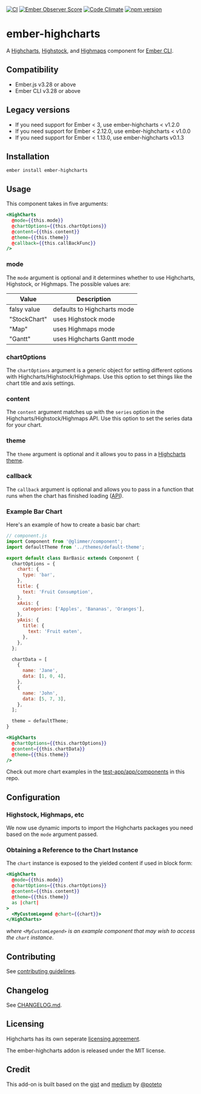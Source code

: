 [![CI](https://github.com/ahmadsoe/ember-highcharts/actions/workflows/ci.yml/badge.svg)](https://github.com/ahmadsoe/ember-highcharts/actions/workflows/ci.yml)
[![Ember Observer Score](http://emberobserver.com/badges/ember-highcharts.svg)](http://emberobserver.com/addons/ember-highcharts)
[![Code Climate](https://codeclimate.com/github/ahmadsoe/ember-highcharts/badges/gpa.svg)](https://codeclimate.com/github/ahmadsoe/ember-highcharts)
[![npm version](https://badge.fury.io/js/ember-highcharts.svg)](https://badge.fury.io/js/ember-highcharts)

# ember-highcharts

A [Highcharts](http://www.highcharts.com/products/highcharts), [Highstock](http://www.highcharts.com/products/highstock),
and [Highmaps](http://www.highcharts.com/products/highmaps) component for [Ember CLI](http://www.ember-cli.com/).

## Compatibility

- Ember.js v3.28 or above
- Ember CLI v3.28 or above

## Legacy versions

- If you need support for Ember < 3, use ember-highcharts < v1.2.0
- If you need support for Ember < 2.12.0, use ember-highcharts < v1.0.0
- If you need support for Ember < 1.13.0, use ember-highcharts v0.1.3

## Installation

```
ember install ember-highcharts
```

## Usage

This component takes in five arguments:

```handlebars
<HighCharts
  @mode={{this.mode}}
  @chartOptions={{this.chartOptions}}
  @content={{this.content}}
  @theme={{this.theme}}
  @callback={{this.callBackFunc}}
/>
```

### mode

The `mode` argument is optional and it determines whether to use Highcharts, Highstock, or Highmaps.
The possible values are:

| Value        | Description                 |
| ------------ | --------------------------- |
| falsy value  | defaults to Highcharts mode |
| "StockChart" | uses Highstock mode         |
| "Map"        | uses Highmaps mode          |
| "Gantt"      | uses Highcharts Gantt mode  |

### chartOptions

The `chartOptions` argument is a generic object for setting different options with Highcharts/Highstock/Highmaps.
Use this option to set things like the chart title and axis settings.

### content

The `content` argument matches up with the `series` option in the Highcharts/Highstock/Highmaps API.
Use this option to set the series data for your chart.

### theme

The `theme` argument is optional and it allows you to pass in a
[Highcharts theme](http://www.highcharts.com/docs/chart-design-and-style/themes).

### callback

The `callback` argument is optional and allows you to pass in a function that runs when the chart has finished loading ([API](https://api.highcharts.com/class-reference/Highcharts.Chart#Chart)).

### Example Bar Chart

Here's an example of how to create a basic bar chart:

```js
// component.js
import Component from '@glimmer/component';
import defaultTheme from '../themes/default-theme';

export default class BarBasic extends Component {
  chartOptions = {
    chart: {
      type: 'bar',
    },
    title: {
      text: 'Fruit Consumption',
    },
    xAxis: {
      categories: ['Apples', 'Bananas', 'Oranges'],
    },
    yAxis: {
      title: {
        text: 'Fruit eaten',
      },
    },
  };

  chartData = [
    {
      name: 'Jane',
      data: [1, 0, 4],
    },
    {
      name: 'John',
      data: [5, 7, 3],
    },
  ];

  theme = defaultTheme;
}
```

```handlebars
<HighCharts
  @chartOptions={{this.chartOptions}}
  @content={{this.chartData}}
  @theme={{this.theme}}
/>
```

Check out more chart examples in the [test-app/app/components](test-app/app/components) in this repo.

## Configuration

### Highstock, Highmaps, etc

We now use dynamic imports to import the Highcharts packages you need based on the `mode` argument passed.

### Obtaining a Reference to the Chart Instance

The `chart` instance is exposed to the yielded content if used in block form:

```handlebars
<HighCharts
  @mode={{this.mode}}
  @chartOptions={{this.chartOptions}}
  @content={{this.content}}
  @theme={{this.theme}}
  as |chart|
>
  <MyCustomLegend @chart={{chart}}>
</HighCharts>
```

_where `<MyCustomLegend>` is an example component that may wish to access the `chart` instance_.

## Contributing

See [contributing guidelines](CONTRIBUTING.md).

## Changelog

See [CHANGELOG.md](CHANGELOG.md).

## Licensing

Highcharts has its own seperate [licensing agreement](https://shop.highsoft.com/highcharts).

The ember-highcharts addon is released under the MIT license.

## Credit

This add-on is built based on the [gist](https://gist.github.com/poteto/cd2bb47e77bf87c94d33) and
[medium](https://medium.com/delightful-ui-for-ember-apps/using-highcharts-js-in-an-ember-app-18a65d611644)
by [@poteto](https://github.com/poteto)
